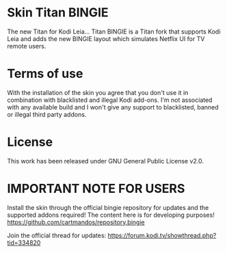 # Skin Titan BINGIE

The new Titan for Kodi Leia...
Titan BINGIE is a Titan fork that supports Kodi Leia and adds the new BINGIE layout which simulates Netflix UI for TV remote users.

# Terms of use
With the installation of the skin you agree that you don't use it in combination with blacklisted and illegal Kodi add-ons. I'm not associated with any available build and I won't give any support to blacklisted, banned or illegal third party addons.

# License
This work has been released under GNU General Public License v2.0.

# IMPORTANT NOTE FOR USERS
Install the skin through the official bingie repository for updates and the supported addons required!
The content here is for developing purposes!
https://github.com/cartmandos/repository.bingie

Join the official thread for updates: https://forum.kodi.tv/showthread.php?tid=334820
